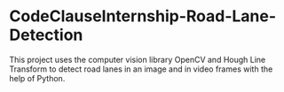 # CodeClauseInternship-Road-Lane-Detection
This project uses the computer vision library OpenCV and Hough Line Transform to detect road lanes in an image and in video frames with the help of Python.
